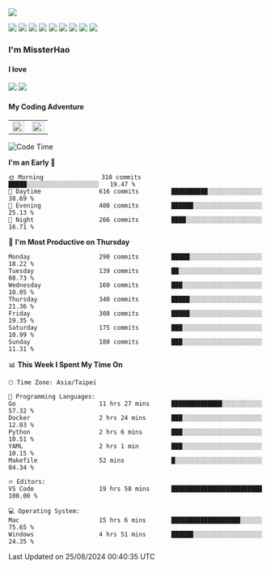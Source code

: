 ![](https://komarev.com/ghpvc/?username=MissterHao&color=ff69b4)

[![](https://img.shields.io/badge/Amazon%20AWS-%23232F3E?logo=amazon-aws&logoColor=white&style=for-the-badge)](https://aws.amazon.com/)
[![](https://img.shields.io/badge/Python-3776AB?style=for-the-badge&logo=python&logoColor=white)](https://www.djangoproject.com/)
[![](https://img.shields.io/badge/Django-092E20?style=for-the-badge&logo=django&logoColor=white)](https://www.python.org/)
[![](https://img.shields.io/badge/Rust-%23EB6400?style=for-the-badge&logo=rust&logoColor=white)](https://www.python.org/)
[![](https://img.shields.io/badge/Flask-23232F3E?style=for-the-badge&logo=flask&logoColor=white)](https://flask.palletsprojects.com/en/2.1.x/)
[![](https://img.shields.io/badge/go-%2300ADD8.svg?&style=for-the-badge&logo=go&logoColor=white)](https://golang.org/)
[![](https://img.shields.io/badge/javascript-%23F7DF1E.svg?&style=for-the-badge&logo=javascript&logoColor=black)](https://www.javascript.com/)
[![](https://img.shields.io/badge/mysql-%234479A1.svg?&style=for-the-badge&logo=mysql&logoColor=white)](https://www.mysql.com/)
[![](https://img.shields.io/badge/docker-%232496ED.svg?&style=for-the-badge&logo=docker&logoColor=white)](https://www.docker.com/)

### I'm MissterHao

#### I love  
![](https://img.shields.io/badge/Netflix-E50914?style=for-the-badge&logo=netflix&logoColor=white)
![](https://img.shields.io/badge/YouTube-FF0000?style=for-the-badge&logo=youtube&logoColor=white)

#### My Coding Adventure
<!-- Readme stats -->
<!-- https://github.com/anuraghazra/github-readme-stats -->
<table>
<tr>
    <td valign="top" width="50%">
    <img src="https://github-readme-stats.vercel.app/api?username=MissterHao&hide_border=true&show_icons=true&locale=en" align="left" style="width: 100%" />
    </td>
    <td valign="top" width="50%">
    <img src="https://github-readme-stats.vercel.app/api/top-langs?username=MissterHao&hide_border=true&show_icons=true&locale=en&layout=compact" align="left" style="width: 100%" />
    </td>
</tr>
</table>  


<!--START_SECTION:waka-->
![Code Time](http://img.shields.io/badge/Code%20Time-1%2C682%20hrs%2049%20mins-blue)

**I'm an Early 🐤** 

```text
🌞 Morning                310 commits         █████░░░░░░░░░░░░░░░░░░░░   19.47 % 
🌆 Daytime                616 commits         ██████████░░░░░░░░░░░░░░░   38.69 % 
🌃 Evening                400 commits         ██████░░░░░░░░░░░░░░░░░░░   25.13 % 
🌙 Night                  266 commits         ████░░░░░░░░░░░░░░░░░░░░░   16.71 % 
```
📅 **I'm Most Productive on Thursday** 

```text
Monday                   290 commits         █████░░░░░░░░░░░░░░░░░░░░   18.22 % 
Tuesday                  139 commits         ██░░░░░░░░░░░░░░░░░░░░░░░   08.73 % 
Wednesday                160 commits         ███░░░░░░░░░░░░░░░░░░░░░░   10.05 % 
Thursday                 340 commits         █████░░░░░░░░░░░░░░░░░░░░   21.36 % 
Friday                   308 commits         █████░░░░░░░░░░░░░░░░░░░░   19.35 % 
Saturday                 175 commits         ███░░░░░░░░░░░░░░░░░░░░░░   10.99 % 
Sunday                   180 commits         ███░░░░░░░░░░░░░░░░░░░░░░   11.31 % 
```


📊 **This Week I Spent My Time On** 

```text
🕑︎ Time Zone: Asia/Taipei

💬 Programming Languages: 
Go                       11 hrs 27 mins      ██████████████░░░░░░░░░░░   57.32 % 
Docker                   2 hrs 24 mins       ███░░░░░░░░░░░░░░░░░░░░░░   12.03 % 
Python                   2 hrs 6 mins        ███░░░░░░░░░░░░░░░░░░░░░░   10.51 % 
YAML                     2 hrs 1 min         ███░░░░░░░░░░░░░░░░░░░░░░   10.15 % 
Makefile                 52 mins             █░░░░░░░░░░░░░░░░░░░░░░░░   04.34 % 

🔥 Editors: 
VS Code                  19 hrs 58 mins      █████████████████████████   100.00 % 

💻 Operating System: 
Mac                      15 hrs 6 mins       ███████████████████░░░░░░   75.65 % 
Windows                  4 hrs 51 mins       ██████░░░░░░░░░░░░░░░░░░░   24.35 % 
```


 Last Updated on 25/08/2024 00:40:35 UTC
<!--END_SECTION:waka-->

<!--
**MissterHao/MissterHao** is a ✨ _special_ ✨ repository because its `README.md` (this file) appears on your GitHub profile.

Here are some ideas to get you started:

- 🔭 I’m currently working on ...
- 🌱 I’m currently learning ...
- 👯 I’m looking to collaborate on ...
- 🤔 I’m looking for help with ...
- 💬 Ask me about ...
- 📫 How to reach me: ...
- 😄 Pronouns: ...
- ⚡ Fun fact: ...
-->
